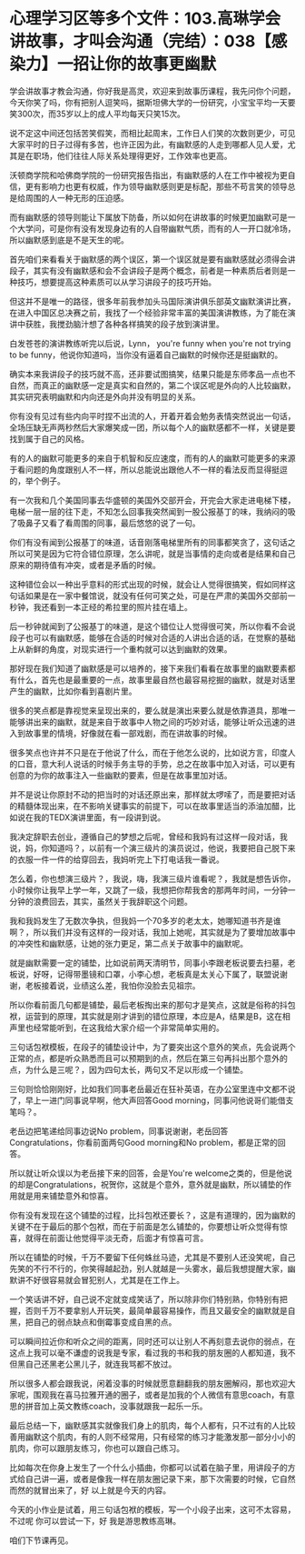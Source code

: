 # 心理学习区等多个文件：103.高琳学会讲故事，才叫会沟通（完结）：038【感染力】一招让你的故事更幽默

学会讲故事才教会沟通，你好我是高灵，欢迎来到故事历课程，我先问你个问题，今天你笑了吗，你有把别人逗笑吗，据斯坦佛大学的一份研究，小宝宝平均一天要笑300次，而35岁以上的成人平均每天只笑15次。

说不定这中间还包括苦笑假笑，而相比起周末，工作日人们笑的次数则更少，可见大家平时的日子过得有多苦，也许正因为此，有幽默感的人走到哪都人见人爱，尤其是在职场，他们往往人际关系处理得更好，工作效率也更高。

沃顿商学院和哈佛商学院的一份研究报告指出，有幽默感的人在工作中被视为更自信，更有影响力也更有权威，作为领导幽默感则更是标配，那些不苟言笑的领导总是给周围的人一种无形的压迫感。

而有幽默感的领导则能让下属放下防备，所以如何在讲故事的时候更加幽默可是一个大学问，可是你有没有发现身边有的人自带幽默气质，而有的人一开口就冷场，所以幽默感到底是不是天生的呢。

首先咱们来看看关于幽默感的两个误区，第一个误区就是要有幽默感就必须得会讲段子，其实有没有幽默感和会不会讲段子是两个概念，前者是一种素质后者则是一种技巧，想要提高这种素质可以从学习讲段子的技巧开始。

但这并不是唯一的路径，很多年前我参加头马国际演讲俱乐部英文幽默演讲比赛，在进入中国区总决赛之前，我找了一个经验非常丰富的美国演讲教练，为了能在演讲中获胜，我搅劲脑汁想了各种各样搞笑的段子放到演讲里。

白发苍苍的演讲教练听完以后说，Lynn， you're funny when you're not trying to be funny，他说你知道吗，当你没有逼着自己幽默的时候你还是挺幽默的。

确实本来我讲段子的技巧就不高，还非要试图搞笑，结果只能是东师孝品一点也不自然，而真正的幽默感一定是真实和自然的，第二个误区呢是外向的人比较幽默，其实研究表明幽默和内向还是外向并没有明显的关系。

你有没有见过有些内向平时捏不出流的人，开着开着会勉务表情突然说出一句话，全场压缺无声两秒然后大家爆笑成一团，所以每个人的幽默感都不一样，关键是要找到属于自己的风格。

有的人的幽默可能更多的来自于机智和反应速度，而有的人的幽默可能更多的来源于看问题的角度跟别人不一样，所以总能说出跟他人不一样的看法反而显得挺逗的，举个例子。

有一次我和几个美国同事去华盛顿的美国外交部开会，开完会大家走进电梯下楼，电梯一层一层的往下走，不知怎么回事我突然闻到一股公报基丁的味，我纳闷的吸了吸鼻子又看了看周围的同事，最后悠悠的说了一句。

你们有没有闻到公报基丁的味道，话音刚落电梯里所有的同事都笑贪了，这句话之所以可笑是因为它符合错位原理，怎么讲呢，就是当事情的走向或者是结果和自己原来的期待值有冲突，或者是矛盾的时候。

这种错位会以一种出乎意料的形式出现的时候，就会让人觉得很搞笑，假如同样这句话如果是在一家中餐馆说，就没有任何可笑之处，可是在严肃的美国外交部前一秒钟，我还看到一本正经的希拉里的照片挂在墙上。

后一秒钟就闻到了公报基丁的味道，是这个错位让人觉得很可笑，所以你看不会说段子也可以有幽默感，能够在合适的时候对合适的人讲出合适的话，在觉察的基础上从新鲜的角度，对现实进行一个重构就可以达到幽默的效果。

那好现在我们知道了幽默感是可以培养的，接下来我们看看在故事里的幽默要素都有什么，首先也是最重要的一点，故事里最自然也最容易挖掘的幽默，就是对话里产生的幽默，比如你看到喜剧片里。

很多的笑点都是靠视觉来呈现出来的，要么就是演出来要么就是依靠道具，那唯一能够讲出来的幽默，就是来自于故事中人物之间的巧妙对话，能够让听众迅速的进入到故事里的情境，好像就在看一部戏剧，而在讲故事的时候。

很多笑点也许并不只是在于他说了什么，而在于他怎么说的，比如说方言，印度人的口音，意大利人说话的时候手务主导的手势，总之在故事中加入对话，可以更有创意的为你的故事注入一些幽默的要素，但是在故事里加对话。

并不是说让你原封不动的把当时的对话还原出来，那样就太啰嗦了，而是要把对话的精髓体现出来，在不影响关键事实的前提下，可以在故事里适当的添油加醋，比如说在我的TEDX演讲里面，有一段讲到说。

我决定辞职去创业，遵循自己的梦想之后呢，曾经和我妈有过这样一段对话，我说，妈，你知道吗？，以前有一个演三级片的演员说过，他说，我要把自己脱下来的衣服一件一件的给穿回去，我妈听完上下打电话我一番说。

怎么着，你也想演三级片？，我说，嗨，我演三级片谁看呢？，我就是想告诉你，小时候你让我早上学一年，又跳了一级，我想把你帮我舍的那两年时间，一分钟一分钟的浪费回去，其实，虽然关于我辞职这个问题。

我和我妈发生了无数次争执，但我妈一个70多岁的老太太，她哪知道书齐是谁啊？，所以我们并没有这样的一段对话，我加上她呢，其实就是为了要增加故事中的冲突性和幽默感，让她的张力更足，第二点关于故事中的幽默呢。

就是幽默需要一定的铺垫，比如说前两天清明节，同事小李跟老板说要去扫墓，老板说，好呀，记得带墨镜和口罩，小李心想，老板真是太关心下属了，联盟说谢谢，老板接着说，业绩这么差，我怕你没脸去见祖宗。

所以你看前面几句都是铺垫，最后老板掏出来的那句才是笑点，这就是俗称的抖包袱，运营到的原理，其实就是刚才讲到的错位原理，本应是A，结果是B，这在相声里也经常能听到，在这我给大家介绍一个非常简单实用的。

三句话包袱模板，在段子的铺垫设计中，为了要突出这个意外的笑点，先会说两个正常的点，都是听众熟悉而且可以预期到的点，然后在第三句再抖出那个意外的点，为什么是三呢？，因为四句太长，两句又不足以形成一个铺垫。

三句则恰恰刚刚好，比如我们同事老岳最近在狂补英语，在办公室里连中文都不说了，早上一进门同事说早啊，他大声回答Good morning，同事问他说哥们能借支笔吗？。

老岳边把笔递给同事边说No problem，同事说谢谢，老岳回答Congratulations，你看前面两句Good morning和No problem，都是正常的回答。

所以就让听众误以为老岳接下来的回答，会是You're welcome之类的，但是他说的却是Congratulations，祝贺你，这就是个意外，意外就是幽默，所以铺垫的作用就是用来铺垫意外和惊喜。

你有没有发现在这个铺垫的过程，比抖包袱还要长？，这是有道理的，因为幽默的关键不在于最后的那个包袱，而在于前面是怎么铺垫的，你要想让听众觉得有惊喜，就得在前面让他觉得平淡无奇，后面才有惊喜可言。

所以在铺垫的时候，千万不要留下任何蛛丝马迹，尤其是不要别人还没笑呢，自己先笑的不行不行的，你笑得越起劲，别人就越是一头雾水，最后我想提醒大家，幽默讲不好很容易就会冒犯别人，尤其是在工作上。

一个笑话讲不好，自己说不定就变成笑话了，所以除非你们特别熟，你特别有把握，否则千万不要拿别人开玩笑，最简单最容易操作，而且又最安全的幽默就是自黑，把自己的弱点缺点和倒霉事变成自黑的点。

可以瞬间拉近你和听众之间的距离，同时还可以让别人不再刻意去说你的弱点，在这点上我可以毫不谦虚的说我是专家，看过我的书和我的朋友圈的人都知道，我不但黑自己还黑老公黑儿子，就连我骂都不放过。

所以很多人都会跟我说，闲着没事的时候就愿意翻翻我的朋友圈解闷，那也欢迎大家呢，围观我在喜马拉雅开通的圈子，或者是加我的个人微信有意思coach，有意思的拼音加上英文教练coach，没事就跟我一起乐一乐。

最后总结一下，幽默感其实就像我们身上的肌肉，每个人都有，只不过有的人比较善用幽默这个肌肉，有的人则不经常用，只有经常的练习才能激发那一部分小小的肌肉，你可以跟朋友练习，你也可以跟自己练习。

比如每次在你身上发生了一个什么小插曲，你都可以试着在脑子里，用讲段子的方式给自己讲一遍，或者是像我一样在朋友圈记录下来，那下次需要的时候，它自然而然的就冒出来了，好 以上就是今天的内容。

今天的小作业是试着，用三句话包袱的模板，写一个小段子出来，这可不太容易，不过呢 你可以尝试一下，好 我是游思教练高琳。

咱们下节课再见。